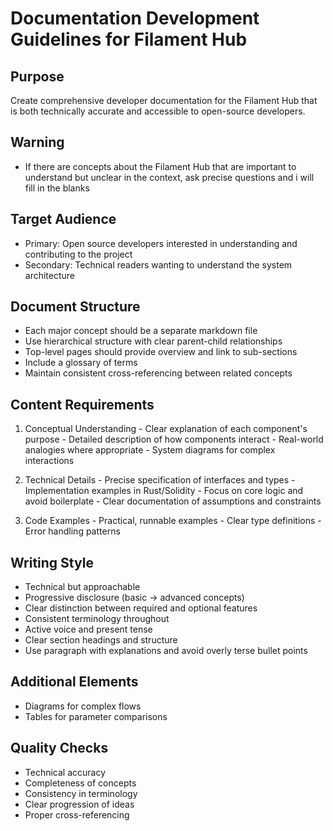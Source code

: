   # Documentation Development Guidelines for Filament Hub

  ## Purpose
  Create comprehensive developer documentation for the Filament Hub that is both technically accurate and accessible to open-source developers.

  ## Warning
  * If there are concepts about the Filament Hub that are important to understand but unclear in the context, ask precise questions and i will fill in the blanks

  ## Target Audience
  - Primary: Open source developers interested in understanding and contributing to the project
  - Secondary: Technical readers wanting to understand the system architecture

  ## Document Structure
  - Each major concept should be a separate markdown file
  - Use hierarchical structure with clear parent-child relationships
  - Top-level pages should provide overview and link to sub-sections
  - Include a glossary of terms
  - Maintain consistent cross-referencing between related concepts

  ## Content Requirements
  1. Conceptual Understanding
    - Clear explanation of each component's purpose
    - Detailed description of how components interact
    - Real-world analogies where appropriate
    - System diagrams for complex interactions

  2. Technical Details
    - Precise specification of interfaces and types
    - Implementation examples in Rust/Solidity
    - Focus on core logic and avoid boilerplate
    - Clear documentation of assumptions and constraints

  3. Code Examples
    - Practical, runnable examples
    - Clear type definitions
    - Error handling patterns

  ## Writing Style
  - Technical but approachable
  - Progressive disclosure (basic → advanced concepts)
  - Clear distinction between required and optional features
  - Consistent terminology throughout
  - Active voice and present tense
  - Clear section headings and structure
  - Use paragraph with explanations and avoid overly terse bullet points

  ## Additional Elements
  - Diagrams for complex flows
  - Tables for parameter comparisons

  ## Quality Checks
  - Technical accuracy
  - Completeness of concepts
  - Consistency in terminology
  - Clear progression of ideas
  - Proper cross-referencing
